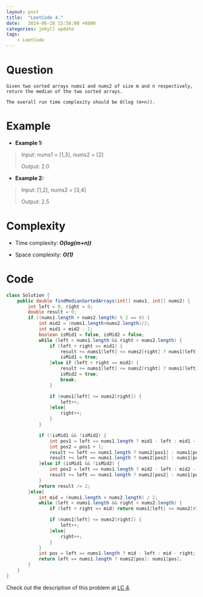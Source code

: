 ```yaml
---
layout: post
title:  "LeetCode 4."
date:   2024-06-28 15:56:00 +0800
categories: jekyll update
tags: 
    - LeetCode
---
```

# Question
```
Given two sorted arrays nums1 and nums2 of size m and n respectively, return the median of the two sorted arrays.

The overall run time complexity should be O(log (m+n)).
```

# Example
- **Example 1:**
>Input: nums1 = [1,3], nums2 = [2]
>
>Output: 2.0
- **Example 2:**
>Input: [1,2], nums2 = [3,4]
>
>Output: 2.5

# Complexity
- Time complexity: ***O(log(m+n))***

- Space complexity: ***O(1)***

# Code
```java
class Solution {
    public double findMedianSortedArrays(int[] nums1, int[] nums2) {
        int left = 0, right = 0;
        double result = 0;
        if ((nums1.length + nums2.length) % 2 == 0) {
            int mid2 = (nums1.length+nums2.length)/2;
            int mid1 = mid2 - 1;
            boolean isMid1 = false, isMid2 = false;
            while (left < nums1.length && right < nums2.length) {
                if (left + right == mid1) {
                    result += nums1[left] <= nums2[right] ? nums1[left] : nums2[right];
                    isMid1 = true;
                }else if (left + right == mid2) {
                    result += nums1[left] <= nums2[right] ? nums1[left] : nums2[right];
                    isMid2 = true;
                    break;
                }

                if (nums1[left] <= nums2[right]) {
                    left++;
                }else{
                    right++;
                }
            }

            if (!isMid1 && !isMid2) {
                int pos1 = left == nums1.length ? mid1 - left : mid1 - right;
                int pos2 = pos1 + 1;
                result += left == nums1.length ? nums2[pos1] : nums1[pos1];
                result += left == nums1.length ? nums2[pos2] : nums1[pos2];
            }else if (isMid1 && !isMid2) {
                int pos2 = left == nums1.length ? mid2 - left : mid2 - right;
                result += left == nums1.length ? nums2[pos2] : nums1[pos2];
            }
            return result /= 2;
        }else{
            int mid = (nums1.length + nums2.length) / 2;
            while (left < nums1.length && right < nums2.length) {
                if (left + right == mid) return nums1[left] <= nums2[right] ? nums1[left] : nums2[right];

                if (nums1[left] <= nums2[right]) {
                    left++;
                }else{
                    right++;
                }
            }
            int pos = left == nums1.length ? mid - left : mid - right;
            return left == nums1.length ? nums2[pos]: nums1[pos];
        }
    }
}
```

Check out the description of this problem at [LC 4][LC-4].

[LC-4]: https://leetcode.com/problems/median-of-two-sorted-arrays/description/
